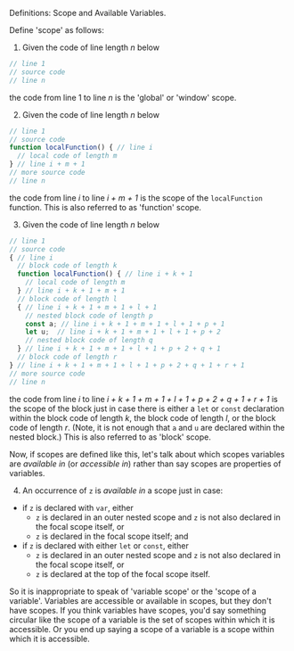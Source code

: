 Definitions: Scope and Available Variables.

Define 'scope' as follows:

1. Given the code of line length _n_ below

```js
// line 1
// source code
// line n
```

the code from line 1 to line _n_ is the 'global' or 'window' scope.

2. Given the code of line length _n_ below

```js
// line 1
// source code
function localFunction() { // line i
  // local code of length m
} // line i + m + 1
// more source code
// line n
```

the code from line _i_ to line _i + m + 1_ is the scope of the `localFunction` function. This is also referred to as 'function' scope.

3. Given the code of line length _n_ below

```js
// line 1
// source code
{ // line i
  // block code of length k
  function localFunction() { // line i + k + 1
    // local code of length m
  } // line i + k + 1 + m + 1
  // block code of length l
  { // line i + k + 1 + m + 1 + l + 1
    // nested block code of length p
    const a; // line i + k + 1 + m + 1 + l + 1 + p + 1
    let u;  // line i + k + 1 + m + 1 + l + 1 + p + 2
    // nested block code of length q
  } // line i + k + 1 + m + 1 + l + 1 + p + 2 + q + 1
  // block code of length r
} // line i + k + 1 + m + 1 + l + 1 + p + 2 + q + 1 + r + 1
// more source code
// line n
```

the code from line _i_ to line _i + k + 1 + m + 1 + l + 1 + p + 2 + q + 1 + r + 1_ is the scope of the block just in case there is either a `let` or `const` declaration within the block code of length _k_, the block code of length _l_, or the block code of length _r_. (Note, it is not enough that `a` and `u` are declared within the nested block.) This is also referred to as 'block' scope.

Now, if scopes are defined like this, let's talk about which scopes variables are _available in_ (or _accessible in_) rather than say scopes are properties of variables.

4. An occurrence of `z` is _available in_ a scope just in case:
  - if `z` is declared with `var`, either
    - `z` is declared in an outer nested scope and `z` is not also declared in the focal scope itself, or
    - `z` is declared in the focal scope itself; and
  - if `z` is declared with either `let` or `const`, either
    - `z` is declared in an outer nested scope and `z` is not also declared in the focal scope itself, or
    - `z` is declared at the top of the focal scope itself.

So it is inappropriate to speak of 'variable scope' or the 'scope of a variable'. Variables are accessible or available in scopes, but they don't have scopes. If you think variables have scopes, you'd say something circular like the scope of a variable is the set of scopes within which it is accessible. Or you end up saying a scope of a variable is a scope within which it is accessible.
